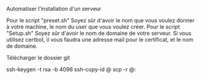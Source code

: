 Automatiser l'installation d'un serveur

Pour le script "preset.sh" Soyez sûr d'avoir le nom que vous voulez donner à votre machine, le nom du user que vous voulez créer.
Pour le script "Setup.sh" Soyez sûr d'avoir le nom de domaine de votre serveur. Si vous utilisez certbot, il vous faudra une adresse mail pour le certificat, et le nom de domaine.

Télécharger le dossier git

ssh-keygen -t rsa -b 4096
ssh-copy-id <user>@<ip>
scp -r <file> <user>@<ip>:<path>

